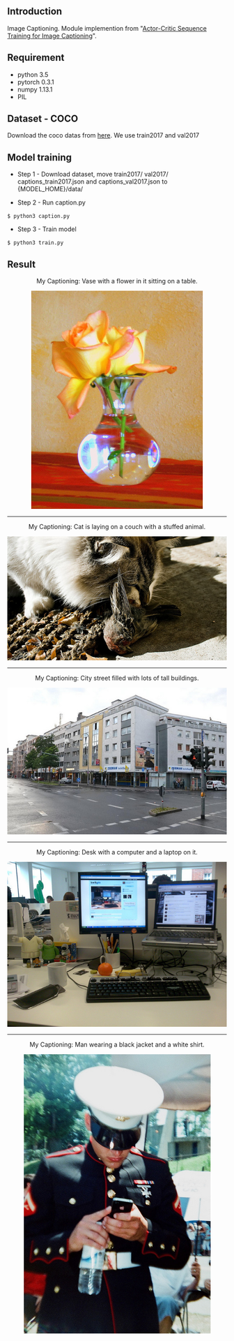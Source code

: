 ## Introduction
Image Captioning.
Module implemention from "[Actor-Critic Sequence Training for Image Captioning](https://arxiv.org/abs/1706.09601)". <br>

## Requirement
* python 3.5
* pytorch 0.3.1
* numpy 1.13.1
* PIL

## Dataset - COCO
Download the coco datas from [here](http://cocodataset.org/#download). We use train2017 and val2017

## Model training
* Step 1 - Download dataset, move train2017/ val2017/ captions_train2017.json and captions_val2017.json to {MODEL_HOME}/data/ <br>

* Step 2 - Run caption.py
```
$ python3 caption.py
```
* Step 3 - Train model
```
$ python3 train.py
```

## Result

<p align="center">My Captioning: Vase with a flower in it sitting on a table.</p>
<p align="center"><img src="result/000000249025.jpg" /></p>

***

<p align="center">My Captioning: Cat is laying on a couch with a stuffed animal.</p>
<p align="center"><img src="result/000000046378.jpg" /></p>

***

<p align="center">My Captioning: City street filled with lots of tall buildings.</p>
<p align="center"><img src="result/000000221754.jpg" /></p>

***

<p align="center">My Captioning: Desk with a computer and a laptop on it.</p>
<p align="center"><img src="result/000000063740.jpg" /></p>

***

<p align="center">My Captioning: Man wearing a black jacket and a white shirt.</p>
<p align="center"><img src="result/000000228214.jpg" /></p>